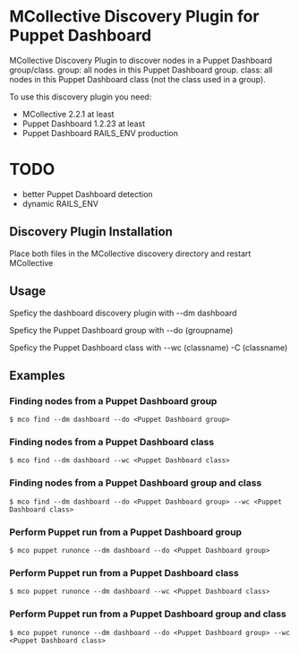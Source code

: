 # MCollective Discovery Plugin for Puppet Dashboard

MCollective Discovery Plugin to discover nodes in a Puppet Dashboard group/class.
group: all nodes in this Puppet Dashboard group.
class: all nodes in this Puppet Dashboard class (not the class used in a group).

To use this discovery plugin you need:
  * MCollective 2.2.1 at least
  * Puppet Dashboard 1.2.23 at least
  * Puppet Dashboard RAILS_ENV production

# TODO

  * better Puppet Dashboard detection
  * dynamic RAILS_ENV

## Discovery Plugin Installation

Place both files in the MCollective discovery directory and restart MCollective

## Usage

Speficy the dashboard discovery plugin with
--dm dashboard

Speficy the Puppet Dashboard group with
--do (groupname)

Speficy the Puppet Dashboard class with
--wc (classname)
-C (classname)

## Examples

### Finding nodes from a Puppet Dashboard group

    $ mco find --dm dashboard --do <Puppet Dashboard group>

### Finding nodes from a Puppet Dashboard class

    $ mco find --dm dashboard --wc <Puppet Dashboard class>

### Finding nodes from a Puppet Dashboard group and class

    $ mco find --dm dashboard --do <Puppet Dashboard group> --wc <Puppet Dashboard class>

### Perform Puppet run from a Puppet Dashboard group

    $ mco puppet runonce --dm dashboard --do <Puppet Dashboard group>

### Perform Puppet run from a Puppet Dashboard class

    $ mco puppet runonce --dm dashboard --wc <Puppet Dashboard class>

### Perform Puppet run from a Puppet Dashboard group and class

    $ mco puppet runonce --dm dashboard --do <Puppet Dashboard group> --wc <Puppet Dashboard class>

